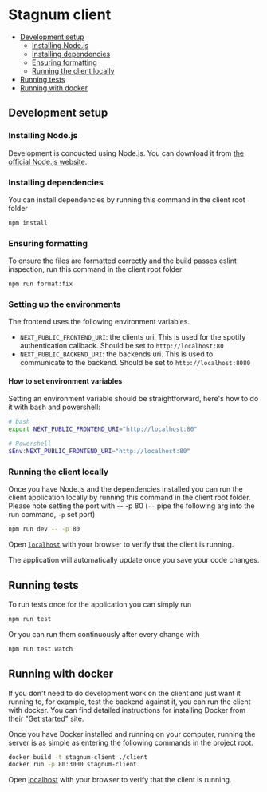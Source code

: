 # Stagnum client

-   [Development setup](#development-setup)
    -   [Installing Node.js](#installing-node.js)
    -   [Installing dependencies](#installing-dependencies)
    -   [Ensuring formatting](#ensuring-formatting)
    -   [Running the client locally](#running-the-client-locally)
-   [Running tests](#running-tests)
-   [Running with docker](#running-with-docker)

## Development setup

### Installing Node.js

Development is conducted using Node.js. You can download it from
[the official Node.js website](https://nodejs.org/en/).

### Installing dependencies

You can install dependencies by running this command in the client root folder

```bash
npm install
```

### Ensuring formatting

To ensure the files are formatted correctly and the build passes eslint inspection, run this command in the client root
folder

```bash
npm run format:fix
```

### Setting up the environments

The frontend uses the following environment variables.

-   `NEXT_PUBLIC_FRONTEND_URI`: the clients uri. This is used for the spotify authentication callback. Should be set
    to `http://localhost:80`
-   `NEXT_PUBLIC_BACKEND_URI`: the backends uri. This is used to communicate to the backend. Should be set
    to `http://localhost:8080`

#### How to set environment variables

Setting an environment variable should be straightforward, here's how to do it with bash and powershell:

```bash
# bash
export NEXT_PUBLIC_FRONTEND_URI="http://localhost:80"
```

```powershell
# Powershell
$Env:NEXT_PUBLIC_FRONTEND_URI="http://localhost:80"
```

### Running the client locally

Once you have Node.js and the dependencies installed you can run the client application locally by running this command
in the client root folder. Please note setting the port with -- -p 80 (`--` pipe the following arg into the run command,
`-p` set port)

```bash
npm run dev -- -p 80
```

Open [`localhost`](http://localhost:80) with your browser to verify that the client is running.

The application will automatically update once you save your code changes.

## Running tests

To run tests once for the application you can simply run

```bash
npm run test
```

Or you can run them continuously after every change with

```bash
npm run test:watch
```

## Running with docker

If you don't need to do development work on the client and just want it running to, for
example, test the backend against it, you can run the client with docker. You can find detailed instructions for
installing Docker from their ["Get started" site](https://www.docker.com/get-started/).

Once you have Docker installed and running on your computer, running the server is as
simple as entering the following commands in the project root.

```bash
docker build -t stagnum-client ./client
docker run -p 80:3000 stagnum-client
```

Open [localhost](http://localhost:80) with your browser to verify that the client is running.
